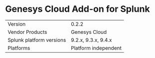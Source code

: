 # Genesys Cloud Add-on for Splunk

|                          |                      |
|--------------------------|----------------------|
| Version                  | 0.2.2                |
| Vendor Products          | Genesys Cloud        |
| Splunk platform versions | 9.2.x, 9.3.x, 9.4.x  |
| Platforms                | Platform independent |
